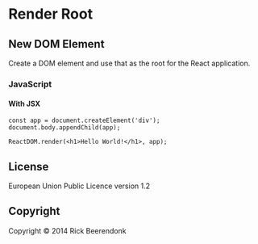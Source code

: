 # Render Root

## New DOM Element

Create a DOM element and use that as the root for the React application.

### JavaScript

#### With JSX

```JSX
const app = document.createElement('div');
document.body.appendChild(app);

ReactDOM.render(<h1>Hello World!</h1>, app);
```

## License

European Union Public Licence version 1.2

## Copyright

Copyright © 2014 Rick Beerendonk
